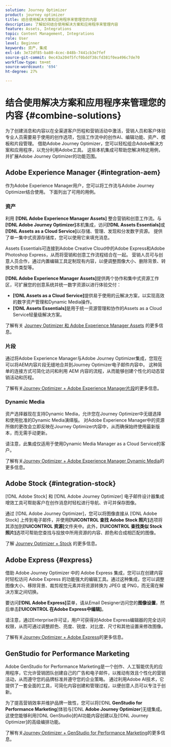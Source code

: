 ```yaml
---
solution: Journey Optimizer
product: journey optimizer
title: 结合使用解决方案和应用程序来管理您的内容
description: 了解如何结合使用解决方案和应用程序来管理内容
feature: Assets, Integrations
topic: Content Management, Integrations
role: User
level: Beginner
keywords: 资产，集成
exl-id: 3e72df85-ba80-4cec-848b-7441cb3e7fef
source-git-commit: 0ec43a204f5fcf0bddf38cfd381f0ea496c7de70
workflow-type: tm+mt
source-wordcount: '694'
ht-degree: 27%

---
```


# 结合使用解决方案和应用程序来管理您的内容 {#combine-solutions}

为了创建消息和内容以在全渠道客户历程和营销活动中激活，营销人员和客户体验专业人员需要易于使用的创作选项，包括工作流中的创作AI、编辑功能、资产、模板和片段管理。  借助Adobe Journey Optimizer，您可以轻松组合Adobe解决方案和应用程序，以充分利用Adobe工具。 这些本机集成可帮助您解决特定用例，并扩展Adobe Journey Optimizer的功能范围。

## Adobe Experience Manager {#integration-aem}

作为Adobe Experience Manager用户，您可以将工作流与Adobe Journey Optimizer结合使用。 下面列出了可用的用例。

### 资产

利用 **[!DNL Adobe Experience Manager Assets]** 整合营销和创意工作流。与&#x200B;**[!DNL Adobe Journey Optimizer]**&#x200B;本机集成，访问&#x200B;**[!DNL Assets Essentials]**&#x200B;或&#x200B;**[!DNL Assets as a Cloud Service]**&#x200B;以存储、管理、发现和分发数字资源。 提供了单一集中式资源存储库，您可以使用它来填充消息。

Assets Essentials可连接到Adobe Creative Cloud中的Adobe Express和Adobe Photoshop Express，从而将营销和创意工作流程结合在一起。 营销人员可与创意人员合作，通过内置编辑工具定制现有内容，以便调整图像大小、删除背景、转换文件类型等。

**[!DNL Adobe Experience Manager Assets]**&#x200B;提供两个协作和集中式资源工作区，可扩展您的创意系统并统一数字资源以进行体验交付：

* **[!DNL Assets as a Cloud Service]**&#x200B;提供易于使用的云解决方案，以实现高效的数字资产管理和Dynamic Media操作。
* **[!DNL Assets Essentials]**&#x200B;是用于统一资源管理和协作的Assets as a Cloud Service轻量级解决方案。

了解有关 [Journey Optimizer 和 Adobe Experience Manager Assets](../integrations/assets.md) 的更多信息。

<!--
### Templates

With Adobe Journey Optimizer, you can create custom-tailored messages through Adobe Experience Manager sites. Start by designing your templates using Adobe Experience Manager's content sources, then send them to Adobe Journey Optimizer. Once shared, these templates can be accessed in Adobe Journey Optimizer's Email Designer, simplifying the process of crafting and sending messages to your desired audience.

Learn more about [Journey Optimizer + Adobe Experience Manager templates](../integrations/aem-templates.md).-->

### 片段

通过将Adobe Experience Manager与Adobe Journey Optimizer集成，您现在可以将AEM内容片段无缝地合并到Journey Optimizer电子邮件内容中。 这种简单的连接方式可简化访问和利用 AEM 内容的流程，从而能够创建个性化的动态营销活动和历程。

了解有关[Journey Optimizer + Adobe Experience Manager片段](../integrations/aem-fragments.md)的更多信息。

### Dynamic Media

资产选择器现在支持Dynamic Media，允许您在Journey Optimizer中无缝选择和使用批准的Dynamic Media演绎版。 对Adobe Experience Manager中的资源所做的更改会立即反映在Journey Optimizer内容中，从而确保始终使用最新版本，而无需手动更新。

请注意，此集成仅适用于使用Dynamic Media Manager as a Cloud Service的客户。

了解有关[Journey Optimizer + Adobe Experience Manager Dynamic Media](../integrations/aem-dynamic.md)的更多信息。


## Adobe Stock {#integration-stock}

[!DNL Adobe Stock] 和 [!DNL Adobe Journey Optimizer] 电子邮件设计器集成增效工具可帮助客户在创作消息时轻松进行导航、许可并保存图像。

通过 [!DNL Adobe Journey Optimizer]，您可以将图像直接从 [!DNL Adobe Stock] 上传到电子邮件，并使用&#x200B;**[!UICONTROL 查找 Adobe Stock 照片]**&#x200B;选项将其添加到&#x200B;**[!UICONTROL 资源]**&#x200B;文件夹中。此外，**[!UICONTROL 查找类似 Stock 照片]**&#x200B;选项可帮助您查找与投放中所用资源的内容、颜色和合成相匹配的图像。

了解 [Journey Optimizer + Stock](../integrations/stock.md) 的更多信息。

## Adobe Express {#express}

借助 Adobe Journey Optimizer 中的 Adobe Express 集成，您可以在创建内容时轻松访问 Adobe Express 的功能强大的编辑工具。通过这种集成，您可以调整图像大小、移除背景、裁剪视觉元素并将资源转换为 JPEG 或 PNG，而无需在解决方案之间切换。

要访问&#x200B;**[!DNL Adobe Express]**&#x200B;菜单，请从Email Designer访问您的&#x200B;**图像设置**，然后单击&#x200B;**[!UICONTROL 在Adobe Express中编辑]**。

请注意，通过Enterprise许可证，用户可获得对Adobe Express编辑器的完全访问权限，从而可通过调整颜色、亮度、锐度、对比度、尺寸和其他设置来修改图像。

了解有关[Journey Optimizer + Adobe Express](../integrations/express.md)的更多信息。

## GenStudio for Performance Marketing

Adobe GenStudio for Performance Marketing是一个创作、人工智能优先的应用程序，它允许营销团队创建自己的广告和电子邮件，以推动有效且个性化的营销活动，从而遵守您的品牌标准并遵守您的企业策略。 通过利用Adobe AI技术，它提供了一套全面的工具，可简化内容创建和管理过程，以便创意人员可以专注于创新。

为了提高营销效率并维护品牌一致性，您可以将&#x200B;[!DNL **GenStudio for Performance Marketing**]&#x200B;体验与&#x200B;[!DNL **Adobe Journey Optimizer**]&#x200B;无缝集成。 这使您能够利用[!DNL GenStudio]的AI功能内容创建以及[!DNL Journey Optimizer]的高级编排功能。

了解有关[Journey Optimizer + GenStudio for Performance Marketing](../integrations/genstudio.md)的更多信息。
